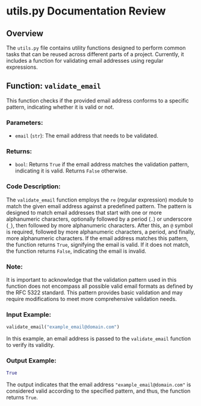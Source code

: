 # utils.py Documentation Review

## Overview

The `utils.py` file contains utility functions designed to perform common tasks that can be reused across different parts of a project. Currently, it includes a function for validating email addresses using regular expressions.

## Function: `validate_email`

This function checks if the provided email address conforms to a specific pattern, indicating whether it is valid or not.

### Parameters:

- `email` (`str`): The email address that needs to be validated.

### Returns:

- `bool`: Returns `True` if the email address matches the validation pattern, indicating it is valid. Returns `False` otherwise.

### Code Description:

The `validate_email` function employs the `re` (regular expression) module to match the given email address against a predefined pattern. The pattern is designed to match email addresses that start with one or more alphanumeric characters, optionally followed by a period (`.`) or underscore (`_`), then followed by more alphanumeric characters. After this, an `@` symbol is required, followed by more alphanumeric characters, a period, and finally, more alphanumeric characters. If the email address matches this pattern, the function returns `True`, signifying the email is valid. If it does not match, the function returns `False`, indicating the email is invalid.

### Note:

It is important to acknowledge that the validation pattern used in this function does not encompass all possible valid email formats as defined by the RFC 5322 standard. This pattern provides basic validation and may require modifications to meet more comprehensive validation needs.

### Input Example:

```python
validate_email("example_email@domain.com")
```

In this example, an email address is passed to the `validate_email` function to verify its validity.

### Output Example:

```python
True
```

The output indicates that the email address `"example_email@domain.com"` is considered valid according to the specified pattern, and thus, the function returns `True`.
